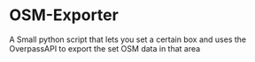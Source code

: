 # OSM-Exporter
A Small python script that lets you set a certain box and uses the OverpassAPI to export the set OSM data in that area
